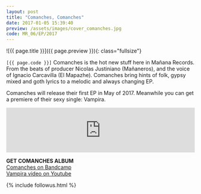 ```yaml
---
layout: post
title: "Comanches, Comanches"
date: 2017-01-05 15:39:40
preview: /assets/images/cover_comanches.jpg
code: MR_06/EP/2017
---
```


![{{ page.title }}]({{ page.preview }}){: class="fullsize"}

`[{{ page.code }}]` Comanches is the hot new stuff here in Mañana Records. From the beats of  producer Nicolas Justiniano (Mañaneros), and the voice of Ignacio Carcavilla (El Mapazhe). Comanches bring hints of folk, gypsy mixed and goth lyrics to a melodic and always changing EP.

Comanches will release their first EP in May of 2017. Meanwhile you can get a premiere of their sexy single: Vampira.


<iframe style="border: 0; width: 100%; height: 120px;" src="https://bandcamp.com/EmbeddedPlayer/album=230095237/size=large/bgcol=333333/linkcol=ffffff/tracklist=false/artwork=small/transparent=true/" seamless><a href="http://cxmanches.bandcamp.com/album/comanches">Comanches by Comanches</a></iframe>


**GET COMANCHES ALBUM**<br>
[Comanches on Bandcamp](https://cxmanches.bandcamp.com)<br>
[Vampira video on Youtube](https://www.youtube.com/watch?v=Mfl_D2bzXHE)

{% include followus.html %}

